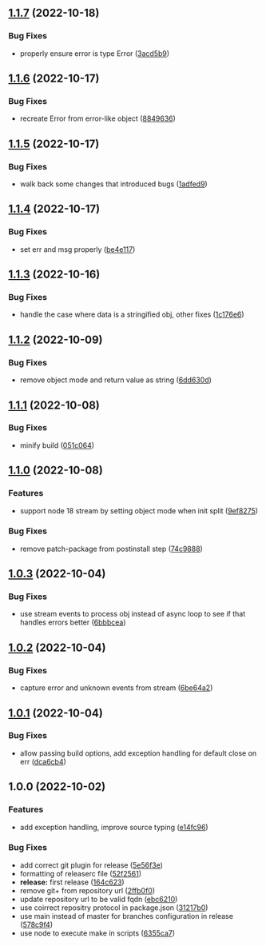 ## [1.1.7](https://github.com/gooftroop/pino-sentry-transport/compare/v1.1.6...v1.1.7) (2022-10-18)


### Bug Fixes

* properly ensure error is type Error ([3acd5b9](https://github.com/gooftroop/pino-sentry-transport/commit/3acd5b9e8be7c5a0e4cf9ecefceee725a85fa5f3))

## [1.1.6](https://github.com/gooftroop/pino-sentry-transport/compare/v1.1.5...v1.1.6) (2022-10-17)


### Bug Fixes

* recreate Error from error-like object ([8849636](https://github.com/gooftroop/pino-sentry-transport/commit/8849636fa17b0d935d132b57a2f49112b389ba2f))

## [1.1.5](https://github.com/gooftroop/pino-sentry-transport/compare/v1.1.4...v1.1.5) (2022-10-17)


### Bug Fixes

* walk back some changes that introduced bugs ([1adfed9](https://github.com/gooftroop/pino-sentry-transport/commit/1adfed9881940792b5f1d60d31f582b614719465))

## [1.1.4](https://github.com/gooftroop/pino-sentry-transport/compare/v1.1.3...v1.1.4) (2022-10-17)


### Bug Fixes

* set err and msg properly ([be4e117](https://github.com/gooftroop/pino-sentry-transport/commit/be4e117a6cacbbce9bda5924f59eee8af5ad1332))

## [1.1.3](https://github.com/gooftroop/pino-sentry-transport/compare/v1.1.2...v1.1.3) (2022-10-16)


### Bug Fixes

* handle the case where data is a stringified obj, other fixes ([1c176e6](https://github.com/gooftroop/pino-sentry-transport/commit/1c176e6e61fcb855abf71430c7c4f37ec8d40d63))

## [1.1.2](https://github.com/gooftroop/pino-sentry-transport/compare/v1.1.1...v1.1.2) (2022-10-09)


### Bug Fixes

* remove object mode and return value as string ([6dd630d](https://github.com/gooftroop/pino-sentry-transport/commit/6dd630d4dae08329b6eb0c61e987fe64d6f62b02))

## [1.1.1](https://github.com/gooftroop/pino-sentry-transport/compare/v1.1.0...v1.1.1) (2022-10-08)


### Bug Fixes

* minify build ([051c064](https://github.com/gooftroop/pino-sentry-transport/commit/051c064cce30aaab6b570b71285e6a58a7dee822))

## [1.1.0](https://github.com/gooftroop/pino-sentry-transport/compare/v1.0.3...v1.1.0) (2022-10-08)


### Features

* support node 18 stream by setting object mode when init split ([9ef8275](https://github.com/gooftroop/pino-sentry-transport/commit/9ef8275f181b4755a5be1c6252d9a4d27aef0552))


### Bug Fixes

* remove patch-package from postinstall step ([74c9888](https://github.com/gooftroop/pino-sentry-transport/commit/74c9888ea8db6c82900d0a678ead24720f9bf0de))

## [1.0.3](https://github.com/gooftroop/pino-sentry-transport/compare/v1.0.2...v1.0.3) (2022-10-04)


### Bug Fixes

* use stream events to process obj instead of async loop to see if that handles errors better ([6bbbcea](https://github.com/gooftroop/pino-sentry-transport/commit/6bbbcea34697dc9776e6ea7237243ba38589628f))

## [1.0.2](https://github.com/gooftroop/pino-sentry-transport/compare/v1.0.1...v1.0.2) (2022-10-04)


### Bug Fixes

* capture error and unknown events from stream ([6be64a2](https://github.com/gooftroop/pino-sentry-transport/commit/6be64a20e978dc73017df2d53d5394ffa3c92531))

## [1.0.1](https://github.com/gooftroop/pino-sentry-transport/compare/v1.0.0...v1.0.1) (2022-10-04)


### Bug Fixes

* allow passing build options, add exception handling for default close on err ([dca6cb4](https://github.com/gooftroop/pino-sentry-transport/commit/dca6cb40bafc485ac52da0cabc5a171875757638))

## 1.0.0 (2022-10-02)


### Features

* add exception handling, improve source typing ([e14fc96](https://github.com/gooftroop/pino-sentry-transport/commit/e14fc9617de03996d76e9707352a70d516b778a0))


### Bug Fixes

* add correct git plugin for release ([5e56f3e](https://github.com/gooftroop/pino-sentry-transport/commit/5e56f3e8c315db3d085a501062148ff52403c9fc))
* formatting of releaserc file ([52f2561](https://github.com/gooftroop/pino-sentry-transport/commit/52f2561d88762c3b1366cddd9f50a4f1d71fbc7c))
* **release:**  first release ([164c623](https://github.com/gooftroop/pino-sentry-transport/commit/164c623c7abee83a646554861ea8f3f76256fd6a))
* remove git+ from repository url ([2ffb0f0](https://github.com/gooftroop/pino-sentry-transport/commit/2ffb0f03d7b7ed282b5871bcee48e3e368ddb002))
* update repository url to be valid fqdn ([ebc6210](https://github.com/gooftroop/pino-sentry-transport/commit/ebc62100f6ba883753ba97341e34bef98b98d1c3))
* use coirrect repositry protocol in package.json ([31217b0](https://github.com/gooftroop/pino-sentry-transport/commit/31217b02c0a67f4eae44852e467430854f6f6fef))
* use main instead of master for branches configuration in release ([578c9f4](https://github.com/gooftroop/pino-sentry-transport/commit/578c9f40a5ba52ba89878f5e5699d2e68b562ad9))
* use node to execute make in scripts ([6355ca7](https://github.com/gooftroop/pino-sentry-transport/commit/6355ca7418931f74bcc072332317bc6375890638))
